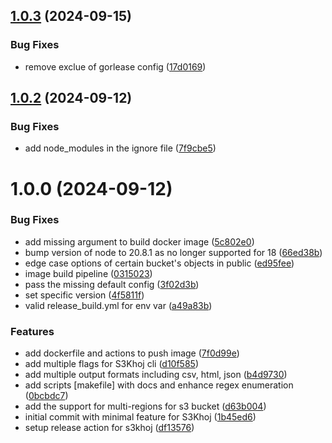 ## [1.0.3](https://github.com/ajutamangdev/S3Khoj/compare/v1.0.2...v1.0.3) (2024-09-15)


### Bug Fixes

* remove exclue of gorlease config ([17d0169](https://github.com/ajutamangdev/S3Khoj/commit/17d01695ebcc5f9add4f10b5327e50222e399ce5))

## [1.0.2](https://github.com/ajutamangdev/S3Khoj/compare/v1.0.1...v1.0.2) (2024-09-12)


### Bug Fixes

* add node_modules in the ignore file ([7f9cbe5](https://github.com/ajutamangdev/S3Khoj/commit/7f9cbe587974d6e2c7aea471c0cf1ed037eef65d))

# 1.0.0 (2024-09-12)


### Bug Fixes

* add missing argument to build docker image ([5c802e0](https://github.com/ajutamangdev/S3Khoj/commit/5c802e04070afd66cfd0209b8c3463485054a9d8))
* bump version of node to 20.8.1 as no longer supported for 18 ([66ed38b](https://github.com/ajutamangdev/S3Khoj/commit/66ed38b1ebf6298a94b4cf89c2fac4543c074c0d))
* edge case options of certain bucket's objects in public ([ed95fee](https://github.com/ajutamangdev/S3Khoj/commit/ed95fee820d12db138b146fcf27590931200efaf))
* image build pipeline ([0315023](https://github.com/ajutamangdev/S3Khoj/commit/0315023ef58874d5a92007b8e67192ba455958ab))
* pass the missing default config ([3f02d3b](https://github.com/ajutamangdev/S3Khoj/commit/3f02d3bf3783e286a478e7f1295463dd5002022f))
* set specific version ([4f5811f](https://github.com/ajutamangdev/S3Khoj/commit/4f5811f213e81ac78ce3bad4e23331f5b5e53d93))
* valid release_build.yml for env var ([a49a83b](https://github.com/ajutamangdev/S3Khoj/commit/a49a83be60372282df40796915fb9bd64c16cbfb))


### Features

* add dockerfile and actions to push image ([7f0d99e](https://github.com/ajutamangdev/S3Khoj/commit/7f0d99e1b52ee3414eaf61333780fb3ae0c1e7f5))
* add multiple flags for S3Khoj cli ([d10f585](https://github.com/ajutamangdev/S3Khoj/commit/d10f5852894ac78dc8833dbc08ff4cf99e7667f4))
* add multiple output formats including csv, html, json ([b4d9730](https://github.com/ajutamangdev/S3Khoj/commit/b4d9730ecdd3f99344b83fcd0279200fbd65cde4))
* add scripts [makefile] with docs and enhance regex enumeration ([0bcbdc7](https://github.com/ajutamangdev/S3Khoj/commit/0bcbdc7152d730d722696b7d34863e9c83e5b2db))
* add the support for multi-regions for s3 bucket ([d63b004](https://github.com/ajutamangdev/S3Khoj/commit/d63b0048b1e003793d25f6ae3d8c5042919a0d79))
* initial commit with minimal feature for S3Khoj ([1b45ed6](https://github.com/ajutamangdev/S3Khoj/commit/1b45ed633e321ab1109ddc994102c4386f951121))
* setup release action for s3khoj ([df13576](https://github.com/ajutamangdev/S3Khoj/commit/df1357685a34e9bfec06d29ba06dcc03f6509c42))
